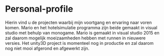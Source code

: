 # Personal-profile
Hierin vind u de projecten waarbij mijn voortgang en ervaring naar voren komen.
Mario en het hotelsimulatie programma zijn beide gemaakt in visual studio met behulp van monogame.
Mario is gemaakt in visual studio 2015 en zal daarom mogelijk moeizaamheden hebben met runnen in nieuwere versies.
Het unity3D project is momenteel nog in productie en zal daarom nog niet mooi afgerond en afgewerkt zijn.
